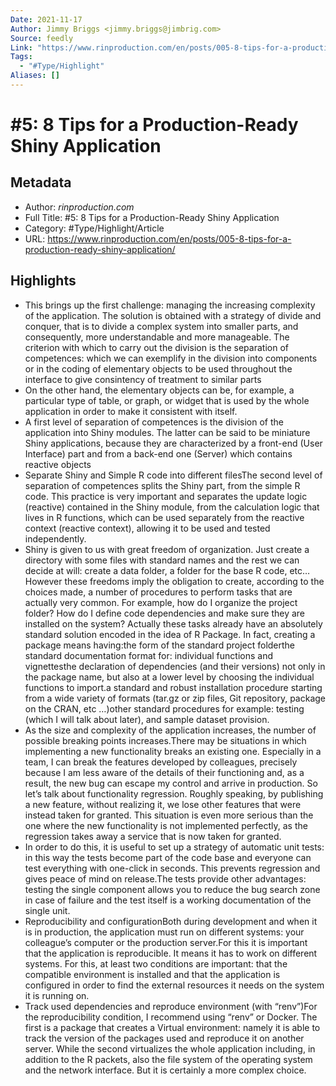 ```yaml
---
Date: 2021-11-17
Author: Jimmy Briggs <jimmy.briggs@jimbrig.com>
Source: feedly
Link: "https://www.rinproduction.com/en/posts/005-8-tips-for-a-production-ready-shiny-application/"
Tags:
  - "#Type/Highlight"
Aliases: []
---
```


# \#5: 8 Tips for a Production-Ready Shiny Application

## Metadata

* Author: *rinproduction.com*
* Full Title: #5: 8 Tips for a Production-Ready Shiny Application
* Category: #Type/Highlight/Article
* URL: https://www.rinproduction.com/en/posts/005-8-tips-for-a-production-ready-shiny-application/

## Highlights

* This brings up the first challenge: managing the increasing complexity of the application. The solution is obtained with a strategy of divide and conquer, that is to divide a complex system into smaller parts, and consequently, more understandable and more manageable. The criterion with which to carry out the division is the separation of competences: which we can exemplify in the division into components or in the coding of elementary objects to be used throughout the interface to give consintency of treatment to similar parts
* On the other hand, the elementary objects can be, for example, a particular type of table, or graph, or widget that is used by the whole application in order to make it consistent with itself.
* A first level of separation of competences is the division of the application into Shiny modules. The latter can be said to be miniature Shiny applications, because they are characterized by a front-end (User Interface) part and from a back-end one (Server) which contains reactive objects
* Separate Shiny and Simple R code into different filesThe second level of separation of competences splits the Shiny part, from the simple R code. This practice is very important and separates the update logic (reactive) contained in the Shiny module, from the calculation logic that lives in R functions, which can be used separately from the reactive context (reactive context), allowing it to be used and tested independently.
* Shiny is given to us with great freedom of organization. Just create a directory with some files with standard names and the rest we can decide at will: create a data folder, a folder for the base R code, etc… However these freedoms imply the obligation to create, according to the choices made, a number of procedures to perform tasks that are actually very common. For example, how do I organize the project folder? How do I define code dependencies and make sure they are installed on the system? Actually these tasks already have an absolutely standard solution encoded in the idea of R Package. In fact, creating a package means having:the form of the standard project folderthe standard documentation format for: individual functions and vignettesthe declaration of dependencies (and their versions) not only in the package name, but also at a lower level by choosing the individual functions to import.a standard and robust installation procedure starting from a wide variety of formats (tar.gz or zip files, Git repository, package on the CRAN, etc …)other standard procedures for example: testing (which I will talk about later), and sample dataset provision.
* As the size and complexity of the application increases, the number of possible breaking points increases.There may be situations in which implementing a new functionality breaks an existing one. Especially in a team, I can break the features developed by colleagues, precisely because I am less aware of the details of their functioning and, as a result, the new bug can escape my control and arrive in production. So let’s talk about functionality regression. Roughly speaking, by publishing a new feature, without realizing it, we lose other features that were instead taken for granted. This situation is even more serious than the one where the new functionality is not implemented perfectly, as the regression takes away a service that is now taken for granted.
* In order to do this, it is useful to set up a strategy of automatic unit tests: in this way the tests become part of the code base and everyone can test everything with one-click in seconds. This prevents regression and gives peace of mind on release.The tests provide other advantages: testing the single component allows you to reduce the bug search zone in case of failure and the test itself is a working documentation of the single unit.
* Reproducibility and configurationBoth during development and when it is in production, the application must run on different systems: your colleague’s computer or the production server.For this it is important that the application is reproducible. It means it has to work on different systems. For this, at least two conditions are important: that the compatible environment is installed and that the application is configured in order to find the external resources it needs on the system it is running on.
* Track used dependencies and reproduce environment (with “renv”)For the reproducibility condition, I recommend using “renv” or Docker. The first is a package that creates a Virtual environment: namely it is able to track the version of the packages used and reproduce it on another server. While the second virtualizes the whole application including, in addition to the R packets, also the file system of the operating system and the network interface. But it is certainly a more complex choice.
